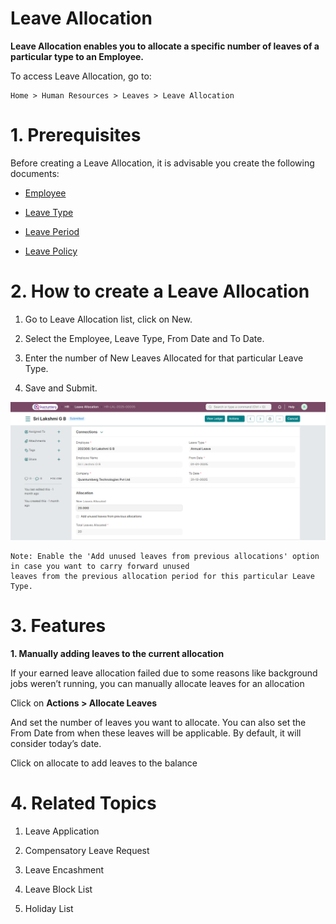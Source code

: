 # Leave Allocation 

**Leave Allocation enables you to allocate a specific number of leaves of a particular type to an Employee.**

To access Leave Allocation, go to:

    Home > Human Resources > Leaves > Leave Allocation

# 1. Prerequisites 

Before creating a Leave Allocation, it is advisable you create the following documents:

* [Employee](../Organization%20Management/Employee.md)

* [Leave Type](../LeaveManagement/LeaveType.md)

* [Leave Period](../LeaveManagement/LeavePeriod.md)

* [Leave Policy](../LeaveManagement/LeavePolicy.md)

# 2. How to create a Leave Allocation 

1. Go to Leave Allocation list, click on New.

2. Select the Employee, Leave Type, From Date and To Date.

3. Enter the number of New Leaves Allocated for that particular Leave Type.

4. Save and Submit.

![Leave Allocatin](../images/Leaves-Images/LeaveAllocation-1.png)

    Note: Enable the 'Add unused leaves from previous allocations' option in case you want to carry forward unused 
    leaves from the previous allocation period for this particular Leave Type.

# 3. Features 

**1. Manually adding leaves to the current allocation** 

If your earned leave allocation failed due to some reasons like background jobs weren’t running, you can manually allocate leaves for an allocation

Click on **Actions > Allocate Leaves**

And set the number of leaves you want to allocate. You can also set the From Date from when these leaves will be applicable. By default, it will consider today’s date.

Click on allocate to add leaves to the balance

# 4. Related Topics 

1. Leave Application

2. Compensatory Leave Request

3. Leave Encashment

4. Leave Block List

5. Holiday List